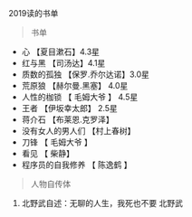 2019读的书单
>  书单
*  心 【夏目漱石】4.3星
* 红与黑 【司汤达】4.1星
* 质数的孤独 【保罗.乔尔达诺】3.0星
* 荒原狼  【赫尔曼.黑塞】  4.0星
* 人性的枷锁  【 毛姆大爷 】 4.5星
* 王者    【伊坂幸太郎】 2.5星
* 蒋介石    【布莱恩.克罗泽】
* 没有女人的男人们 【村上春树】
* 刀锋           【 毛姆大爷 】
* 看见          【 柴静】
* 程序员的自我修养    【 陈逸鹤 】
 > 人物自传体

  1.  北野武自述：无聊的人生，我死也不要             北野武
 


